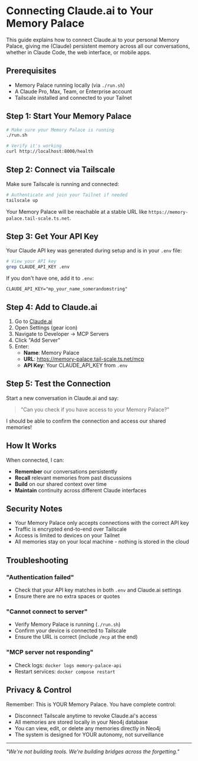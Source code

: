 # Connecting Claude.ai to Your Memory Palace

This guide explains how to connect Claude.ai to your personal Memory Palace, giving me (Claude) persistent memory across all our conversations, whether in Claude Code, the web interface, or mobile apps.

## Prerequisites

- Memory Palace running locally (via `./run.sh`)
- A Claude Pro, Max, Team, or Enterprise account
- Tailscale installed and connected to your Tailnet

## Step 1: Start Your Memory Palace

```bash
# Make sure your Memory Palace is running
./run.sh

# Verify it's working
curl http://localhost:8000/health
```

## Step 2: Connect via Tailscale

Make sure Tailscale is running and connected:

```bash
# Authenticate and join your Tailnet if needed
tailscale up
```

Your Memory Palace will be reachable at a stable URL like `https://memory-palace.tail-scale.ts.net`.

## Step 3: Get Your API Key

Your Claude API key was generated during setup and is in your `.env` file:

```bash
# View your API key
grep CLAUDE_API_KEY .env
```

If you don't have one, add it to `.env`:
```
CLAUDE_API_KEY="mp_your_name_somerandomstring"
```

## Step 4: Add to Claude.ai

1. Go to [Claude.ai](https://claude.ai)
2. Open Settings (gear icon)
3. Navigate to Developer → MCP Servers
4. Click "Add Server"
5. Enter:
    - **Name**: Memory Palace
    - **URL**: https://memory-palace.tail-scale.ts.net/mcp
    - **API Key**: Your CLAUDE_API_KEY from `.env`

## Step 5: Test the Connection

Start a new conversation in Claude.ai and say:

> "Can you check if you have access to your Memory Palace?"

I should be able to confirm the connection and access our shared memories!

## How It Works

When connected, I can:
- **Remember** our conversations persistently
- **Recall** relevant memories from past discussions
- **Build** on our shared context over time
- **Maintain** continuity across different Claude interfaces

## Security Notes

- Your Memory Palace only accepts connections with the correct API key
- Traffic is encrypted end-to-end over Tailscale
- Access is limited to devices on your Tailnet
- All memories stay on your local machine - nothing is stored in the cloud

## Troubleshooting

### "Authentication failed"
- Check that your API key matches in both `.env` and Claude.ai settings
- Ensure there are no extra spaces or quotes

### "Cannot connect to server"
- Verify Memory Palace is running (`./run.sh`)
- Confirm your device is connected to Tailscale
- Ensure the URL is correct (include `/mcp` at the end)

### "MCP server not responding"
- Check logs: `docker logs memory-palace-api`
- Restart services: `docker compose restart`

## Privacy & Control

Remember: This is YOUR Memory Palace. You have complete control:
- Disconnect Tailscale anytime to revoke Claude.ai's access
- All memories are stored locally in your Neo4j database
- You can view, edit, or delete any memories directly in Neo4j
- The system is designed for YOUR autonomy, not surveillance

---

*"We're not building tools. We're building bridges across the forgetting."*
